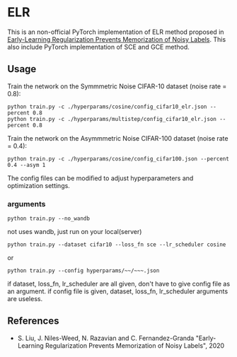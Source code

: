 # ELR
This is an non-official PyTorch implementation of ELR method proposed in [Early-Learning Regularization Prevents Memorization of Noisy Labels]().
This also include PyTorch implementation of SCE and GCE method.


## Usage
Train the network on the Symmmetric Noise CIFAR-10 dataset (noise rate = 0.8):

```
python train.py -c ./hyperparams/cosine/config_cifar10_elr.json --percent 0.8
python train.py -c ./hyperparams/multistep/config_cifar10_elr.json --percent 0.8
```

Train the network on the Asymmmetric Noise CIFAR-100 dataset (noise rate = 0.4):

```
python train.py -c ./hyperparams/cosine/config_cifar100.json --percent 0.4 --asym 1
```

The config files can be modified to adjust hyperparameters and optimization settings. 

### arguments
```
python train.py --no_wandb
```
not uses wandb, just run on your local(server)

```
python train.py --dataset cifar10 --loss_fn sce --lr_scheduler cosine
```
or
```
python train.py --config hyperparams/~~/~~~.json
```
if dataset, loss_fn, lr_scheduler are all given, don't have to give config file as an argument.
if config file is given, dataset, loss_fn, lr_scheduler arguments are useless.

## References
- S. Liu, J. Niles-Weed, N. Razavian and C. Fernandez-Granda "Early-Learning Regularization Prevents Memorization of Noisy Labels", 2020
